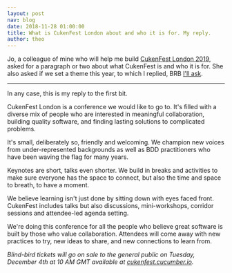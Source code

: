 ```yaml
---
layout: post
nav: blog
date: 2018-11-28 01:00:00
title: What is CukenFest London about and who it is for. My reply.
author: theo
---
```


Jo, a colleague of mine who will help me build [CukenFest London 2019](http://cukenfest.cucumber.io), asked for a paragraph or two about what CukenFest is and who it is for. She also asked if we set a theme this year, to which I replied, BRB [I'll ask](https://twitter.com/cukenfest/status/1067784288400232448). 

---

In any case, this is my reply to the first bit.

CukenFest London is a conference we would like to go to. It's filled with a diverse mix of people who are interested in meaningful collaboration, building quality software, and finding lasting solutions to complicated problems.

It's small, deliberately so, friendly and welcoming. We champion new voices from under-represented backgrounds as well as BDD practitioners who have been waving the flag for many years.

Keynotes are short, talks even shorter. We build in breaks and activities to make sure everyone has the space to connect, but also the time and space to breath, to have a moment.

We believe learning isn't just done by sitting down with eyes faced front. CukenFest includes talks but also discussions, mini-workshops, corridor sessions and attendee-led agenda setting.

We're doing this conference for all the people who believe great software is built by those who value collaboration. Attendees will come away with new practices to try, new ideas to share, and new connections to learn from.

*Blind-bird tickets will go on sale to the general public on Tuesday, December 4th at 10 AM GMT available at [cukenfest.cucumber.io](http://cukenfest.cucumber.io/).*



<!-- Drip -->
<script type="text/javascript">
  var _dcq = _dcq || [];
  var _dcs = _dcs || {}; 
  _dcs.account = '7849462';
  
  (function() {
    var dc = document.createElement('script');
    dc.type = 'text/javascript'; dc.async = true; 
    dc.src = '//tag.getdrip.com/7849462.js';
    var s = document.getElementsByTagName('script')[0];
    s.parentNode.insertBefore(dc, s);
  })();
</script>
